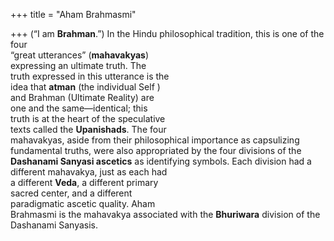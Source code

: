 +++
title = "Aham Brahmasmi"

+++
(“I am **Brahman**.”) In the Hindu philosophical tradition, this is one of the four  
“great utterances” (**mahavakyas**)  
expressing an ultimate truth. The  
truth expressed in this utterance is the  
idea that **atman** (the individual Self )  
and Brahman (Ultimate Reality) are  
one and the same—identical; this  
truth is at the heart of the speculative  
texts called the **Upanishads**. The four  
mahavakyas, aside from their philosophical importance as capsulizing  
fundamental truths, were also appropriated by the four divisions of the  
**Dashanami Sanyasi ascetics** as identifying symbols. Each division had a  
different mahavakya, just as each had  
a different **Veda**, a different primary  
sacred center, and a different  
paradigmatic ascetic quality. Aham  
Brahmasmi is the mahavakya associated with the **Bhuriwara** division of the  
Dashanami Sanyasis.